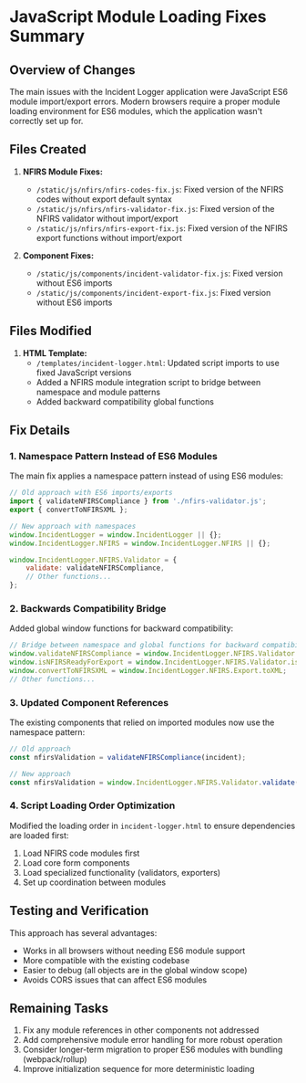 # JavaScript Module Loading Fixes Summary

## Overview of Changes

The main issues with the Incident Logger application were JavaScript ES6 module import/export errors. Modern browsers require a proper module loading environment for ES6 modules, which the application wasn't correctly set up for. 

## Files Created

1. **NFIRS Module Fixes:**
   - `/static/js/nfirs/nfirs-codes-fix.js`: Fixed version of the NFIRS codes without export default syntax
   - `/static/js/nfirs/nfirs-validator-fix.js`: Fixed version of the NFIRS validator without import/export
   - `/static/js/nfirs/nfirs-export-fix.js`: Fixed version of the NFIRS export functions without import/export

2. **Component Fixes:**
   - `/static/js/components/incident-validator-fix.js`: Fixed version without ES6 imports
   - `/static/js/components/incident-export-fix.js`: Fixed version without ES6 imports

## Files Modified

1. **HTML Template:**
   - `/templates/incident-logger.html`: Updated script imports to use fixed JavaScript versions
   - Added a NFIRS module integration script to bridge between namespace and module patterns
   - Added backward compatibility global functions

## Fix Details

### 1. Namespace Pattern Instead of ES6 Modules

The main fix applies a namespace pattern instead of using ES6 modules:

```javascript
// Old approach with ES6 imports/exports
import { validateNFIRSCompliance } from './nfirs-validator.js';
export { convertToNFIRSXML };

// New approach with namespaces
window.IncidentLogger = window.IncidentLogger || {};
window.IncidentLogger.NFIRS = window.IncidentLogger.NFIRS || {};

window.IncidentLogger.NFIRS.Validator = {
    validate: validateNFIRSCompliance,
    // Other functions...
};
```

### 2. Backwards Compatibility Bridge

Added global window functions for backward compatibility:

```javascript
// Bridge between namespace and global functions for backward compatibility
window.validateNFIRSCompliance = window.IncidentLogger.NFIRS.Validator.validate;
window.isNFIRSReadyForExport = window.IncidentLogger.NFIRS.Validator.isReadyForExport;
window.convertToNFIRSXML = window.IncidentLogger.NFIRS.Export.toXML;
// Other functions...
```

### 3. Updated Component References

The existing components that relied on imported modules now use the namespace pattern:

```javascript
// Old approach
const nfirsValidation = validateNFIRSCompliance(incident);

// New approach 
const nfirsValidation = window.IncidentLogger.NFIRS.Validator.validate(incident);
```

### 4. Script Loading Order Optimization

Modified the loading order in `incident-logger.html` to ensure dependencies are loaded first:

1. Load NFIRS code modules first
2. Load core form components
3. Load specialized functionality (validators, exporters)
4. Set up coordination between modules

## Testing and Verification

This approach has several advantages:
- Works in all browsers without needing ES6 module support
- More compatible with the existing codebase
- Easier to debug (all objects are in the global window scope)
- Avoids CORS issues that can affect ES6 modules

## Remaining Tasks

1. Fix any module references in other components not addressed
2. Add comprehensive module error handling for more robust operation
3. Consider longer-term migration to proper ES6 modules with bundling (webpack/rollup)
4. Improve initialization sequence for more deterministic loading